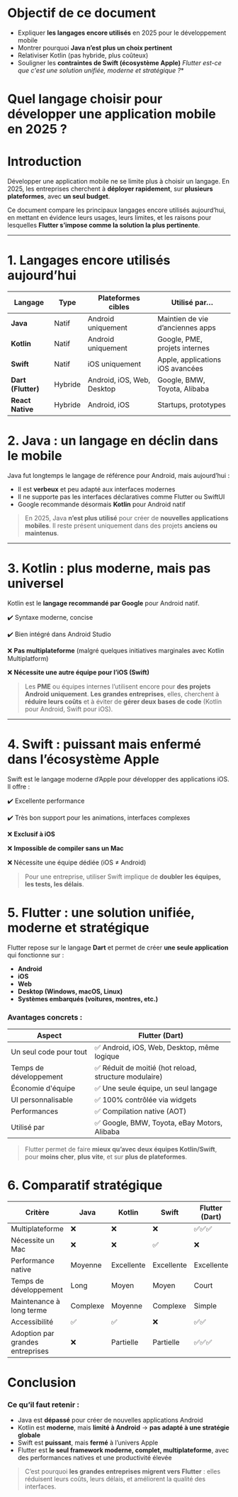 # Objectif de ce document

* Expliquer **les langages encore utilisés** en 2025 pour le développement mobile
* Montrer pourquoi **Java n’est plus un choix pertinent**
* Relativiser Kotlin (pas hybride, plus coûteux)
* Souligner les **contraintes de Swift (écosystème Apple)**
*Flutter est-ce que c'est une solution unifiée, moderne et stratégique ?**



# **Quel langage choisir pour développer une application mobile en 2025 ?**



## <h1 id="intro">Introduction</h1>

Développer une application mobile ne se limite plus à choisir un langage.
En 2025, les entreprises cherchent à **déployer rapidement**, sur **plusieurs plateformes**, avec **un seul budget**.

Ce document compare les principaux langages encore utilisés aujourd’hui, en mettant en évidence leurs usages, leurs limites, et les raisons pour lesquelles **Flutter s’impose comme la solution la plus pertinente**.

---

## <h1 id="1">1. Langages encore utilisés aujourd’hui</h1>

| Langage            | Type    | Plateformes cibles         | Utilisé par…                     |
| ------------------ | ------- | -------------------------- | -------------------------------- |
| **Java**           | Natif   | Android uniquement         | Maintien de vie d’anciennes apps |
| **Kotlin**         | Natif   | Android uniquement         | Google, PME, projets internes    |
| **Swift**          | Natif   | iOS uniquement             | Apple, applications iOS avancées |
| **Dart (Flutter)** | Hybride | Android, iOS, Web, Desktop | Google, BMW, Toyota, Alibaba     |
| **React Native**   | Hybride | Android, iOS               | Startups, prototypes             |



## <h1 id="2">2. Java : un langage en déclin dans le mobile</h1>

Java fut longtemps le langage de référence pour Android, mais aujourd’hui :

* Il est **verbeux** et peu adapté aux interfaces modernes
* Il ne supporte pas les interfaces déclaratives comme Flutter ou SwiftUI
* Google recommande désormais **Kotlin** pour Android natif

> En 2025, Java **n’est plus utilisé** pour créer de **nouvelles applications mobiles**.
> Il reste présent uniquement dans des projets **anciens ou maintenus**.

---

## <h1 id="3">3. Kotlin : plus moderne, mais pas universel</h1>

Kotlin est le **langage recommandé par Google** pour Android natif.

✔️ Syntaxe moderne, concise

✔️ Bien intégré dans Android Studio

❌ **Pas multiplateforme** (malgré quelques initiatives marginales avec Kotlin Multiplatform)

❌ **Nécessite une autre équipe pour l’iOS (Swift)**

> Les **PME** ou équipes internes l’utilisent encore pour **des projets Android uniquement**.
> **Les grandes entreprises**, elles, cherchent à **réduire leurs coûts** et à éviter de **gérer deux bases de code** (Kotlin pour Android, Swift pour iOS).

---

## <h1 id="4">4. Swift : puissant mais enfermé dans l’écosystème Apple</h1>

Swift est le langage moderne d’Apple pour développer des applications iOS. Il offre :

✔️ Excellente performance

✔️ Très bon support pour les animations, interfaces complexes

❌ **Exclusif à iOS**

❌ **Impossible de compiler sans un Mac**

❌ Nécessite une équipe dédiée (iOS ≠ Android)

> Pour une entreprise, utiliser Swift implique de **doubler les équipes, les tests, les délais**.




## <h1 id="5">5. Flutter : une solution unifiée, moderne et stratégique</h1>

Flutter repose sur le langage **Dart** et permet de créer **une seule application** qui fonctionne sur :

* **Android**
* **iOS**
* **Web**
* **Desktop (Windows, macOS, Linux)**
* **Systèmes embarqués (voitures, montres, etc.)**

### Avantages concrets :

| Aspect                 | Flutter (Dart)                                       |
| ---------------------- | ---------------------------------------------------- |
| Un seul code pour tout | ✅ Android, iOS, Web, Desktop, même logique           |
| Temps de développement | ✅ Réduit de moitié (hot reload, structure modulaire) |
| Économie d'équipe      | ✅ Une seule équipe, un seul langage                  |
| UI personnalisable     | ✅ 100% contrôlée via widgets                         |
| Performances           | ✅ Compilation native (AOT)                           |
| Utilisé par            | ✅ Google, BMW, Toyota, eBay Motors, Alibaba          |

> Flutter permet de faire **mieux qu’avec deux équipes Kotlin/Swift**, pour **moins cher**, **plus vite**, et sur **plus de plateformes**.



## <h1 id="6">6. Comparatif stratégique</h1>

| Critère                          | Java     | Kotlin     | Swift      | Flutter (Dart) |
| -------------------------------- | -------- | ---------- | ---------- | -------------- |
| Multiplateforme                  | ❌        | ❌          | ❌          | ✅✅✅            |
| Nécessite un Mac                 | ❌        | ❌          | ✅          | ❌              |
| Performance native               | Moyenne  | Excellente | Excellente | Excellente     |
| Temps de développement           | Long     | Moyen      | Moyen      | Court          |
| Maintenance à long terme         | Complexe | Moyenne    | Complexe   | Simple         |
| Accessibilité                    | ✅        | ✅          | ❌          | ✅✅             |
| Adoption par grandes entreprises | ❌        | Partielle  | Partielle  | ✅✅✅            |


## <h1 id="7">Conclusion</h1>

### Ce qu’il faut retenir :

* Java est **dépassé** pour créer de nouvelles applications Android
* Kotlin est **moderne**, mais **limité à Android** → **pas adapté à une stratégie globale**
* Swift est **puissant**, mais **fermé** à l’univers Apple
* Flutter est **le seul framework moderne, complet, multiplateforme**, avec des performances natives et une productivité élevée

> C’est pourquoi **les grandes entreprises migrent vers Flutter** : elles réduisent leurs coûts, leurs délais, et améliorent la qualité des interfaces.
